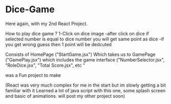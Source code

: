 # Dice-Game
Here again, with my 2nd React Project. 

How to play dice game ?
1-Click on dice image
-after click on dice if selected number is equal to dice number you
will get same point as dice
-if you get wrong guess then 1 point will be dedcuted

Consists of HomePage ("StartGame.jsx")
Which takes us to GamePage ("GamePlay.jsx")
which includes the game interface ("NumberSelector.jsx", "RoleDice.jsx", "Total Score.jsx", etc "

was a Fun project to make




(React was very much complex for me in the start but im slowly getting a bit familiar with it
Learned a lot of java script with this one, some splash screen and basic of animations. 
will post my other project soon)

